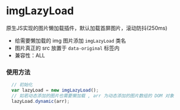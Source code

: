 # imgLazyLoad
原生JS实现的图片懒加载插件，默认加载首屏图片，滚动防抖(250ms)
+ 给需要懒加载的 img 图片添加 `imgLazyLoad` 类名
+ 图片真正的 src 放置于 `data-original` 标签内
+ 兼容性：ALL
### 使用方法
```javascript
  // 初始化
  var lazyLoad = new imgLazyLoad();
  // 如若动态添加的图片也需要懒加载 , arr 为动态添加的图片数组的 DOM 对象
  lazyLoad.dynamic(arr);
```
